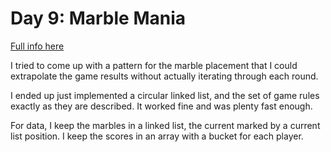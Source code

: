 # Day 9: Marble Mania

[Full info here](https://adventofcode.com/2018/day/9)

I tried to come up with a pattern for the marble placement that
I could extrapolate the game results without actually iterating through
each round.

I ended up just implemented a circular linked list, and the set of game
rules exactly as they are described. It worked fine and was plenty fast
enough.

For data, I keep the marbles in a linked list, the current marked by a
current list position. I keep the scores in an array with a bucket for
each player.

